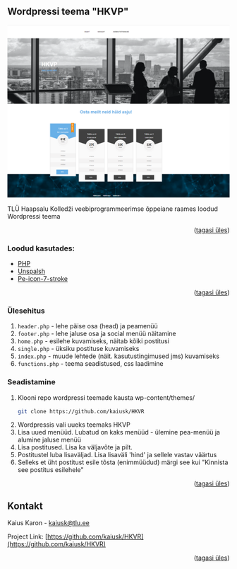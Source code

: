 <!-- Wordpressi teema "HKVP"-->
## Wordpressi teema "HKVP"
<p id="top"></p>

![](screenshot.png)

TLÜ Haapsalu Kolledži veebiprogrammeerimse õppeiane raames loodud Wordpressi teema

<p align="right">(<a href="#top">tagasi üles</a>)</p>


### Loodud kasutades:

* [PHP](https://php.net/)
* [Unspalsh](https://unsplash.org/)
* [Pe-icon-7-stroke](https://themes-pixeden.com/font-demos/7-stroke/)


<p align="right">(<a href="#top">tagasi üles</a>)</p>

### Ülesehitus

1. `header.php` - lehe päise osa (head) ja peamenüü  
2. `footer.php` - lehe jaluse osa ja social menüü näitamine
3. `home.php` - esilehe kuvamiseks, näitab kõiki postitusi
4. `single.php` - üksiku postituse kuvamiseks
5. `index.php` - muude lehtede (näit. kasutustingimused jms) kuvamiseks
6. `functions.php` - teema seadistused, css laadimine

### Seadistamine

1. Klooni repo wordpressi teemade kausta wp-content/themes/
   ```sh
   git clone https://github.com/kaiusk/HKVR
   ```
2. Wordpressis vali uueks teemaks HKVP 
3. Lisa uued menüüd. Lubatud on kaks menüüd - ülemine pea-menüü ja alumine jaluse menüü
4. Lisa postitused. Lisa ka väljavõte ja pilt.
5. Postitustel luba lisaväljad. Lisa lisaväli 'hind' ja sellele vastav väärtus
6. Selleks et üht postitust esile tõsta (enimmüüdud) märgi see kui "Kinnista see postitus esilehele"

<p align="right">(<a href="#top">tagasi üles</a>)</p>



<!-- CONTACT -->
## Kontakt

Kaius Karon - [kaiusk@tlu.ee](kaiusk@tlu.ee) 

Project Link: [https://github.com/kaiusk/HKVR](https://github.com/kaiusk/HKVR)

<p align="right">(<a href="#top">tagasi üles</a>)</p>
